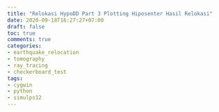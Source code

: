 ```yaml
---
title: "Relokasi HypoDD Part 3 Plotting Hiposenter Hasil Relokasi"
date: 2020-09-18T16:27:27+07:00
draft: false
toc: true
comments: true
categories:
- earthquake_relocation
- tomography
- ray_tracing
- checkerboard_test
tags:
- cygwin
- python
- simulps12
---
```


